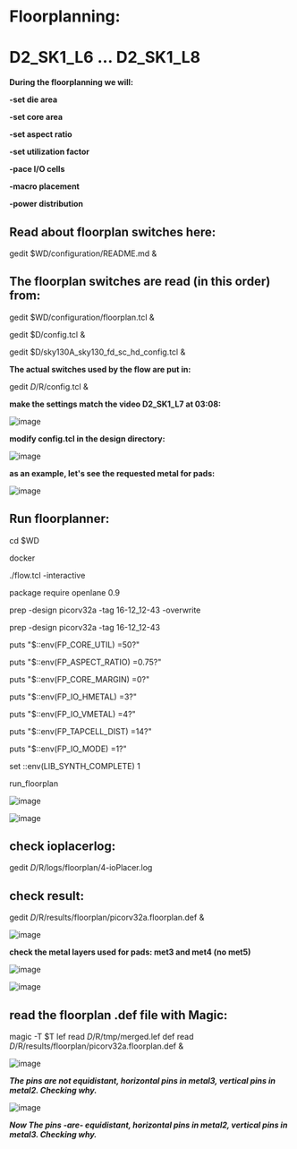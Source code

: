 # Floorplanning:

# D2_SK1_L6 ... D2_SK1_L8

**During the floorplanning we will:**

**-set die area**

**-set core area**

**-set aspect ratio**

**-set utilization factor**

**-pace I/O cells**

**-macro placement**

**-power distribution**



## Read about floorplan switches here:

gedit $WD/configuration/README.md &



## The floorplan switches are read (in this order) from:

gedit $WD/configuration/floorplan.tcl &

gedit $D/config.tcl &

gedit $D/sky130A_sky130_fd_sc_hd_config.tcl &

**The actual switches used by the flow are put in:**

gedit $D/$R/config.tcl &

**make the settings match the video D2_SK1_L7 at 03:08:**

![image](https://github.com/user-attachments/assets/e410a4eb-ab79-4a23-8cf5-0032ecbed258)

**modify config.tcl in the design directory:**

![image](https://github.com/user-attachments/assets/1f23c04d-e975-4cca-b223-5e96c49ab8c7)

**as an example, let's see the requested metal for pads:**

![image](https://github.com/user-attachments/assets/25a673e6-1f87-477d-a4bd-c48492506881)


## Run floorplanner:

cd $WD

docker

./flow.tcl -interactive

package require openlane 0.9

prep -design picorv32a -tag 16-12_12-43 -overwrite

prep -design picorv32a -tag 16-12_12-43


puts "$::env(FP_CORE_UTIL) =50?"

puts "$::env(FP_ASPECT_RATIO) =0.75?"

puts "$::env(FP_CORE_MARGIN) =0?"

puts "$::env(FP_IO_HMETAL) =3?"

puts "$::env(FP_IO_VMETAL) =4?"

puts "$::env(FP_TAPCELL_DIST) =14?"

puts "$::env(FP_IO_MODE) =1?"


set ::env(LIB_SYNTH_COMPLETE) 1

run_floorplan

![image](https://github.com/user-attachments/assets/8109629b-5971-4e23-9cda-ba18494c3cc9)

![image](https://github.com/user-attachments/assets/4d0cb450-fbc4-410f-849e-f73c68f1aea6)


## check ioplacerlog:

gedit $D/$R/logs/floorplan/4-ioPlacer.log

## check result:

gedit $D/$R/results/floorplan/picorv32a.floorplan.def &

![image](https://github.com/user-attachments/assets/997b5c05-a245-4e62-bb6d-2e7d1701ecf3)

**check the metal layers used for pads: met3 and met4 (no met5)**

![image](https://github.com/user-attachments/assets/d68f0a9c-5e53-4677-8513-bf600b1d4c97)

![image](https://github.com/user-attachments/assets/d1ff2ad6-c752-4f8f-be44-bcbdae9fccec)


## read the floorplan .def file with Magic:

magic -T $T lef read $D/$R/tmp/merged.lef def read $D/$R/results/floorplan/picorv32a.floorplan.def &

![image](https://github.com/user-attachments/assets/0d4afac0-ba8c-439d-beed-aa020f9d543a)

***The pins are not equidistant, horizontal pins in metal3, vertical pins in metal2. Checking why.***

![image](https://github.com/user-attachments/assets/37b7940b-0aef-42b6-8a9c-c703da381ed3)



***Now The pins -are- equidistant, horizontal pins in metal2, vertical pins in metal3. Checking why.***

